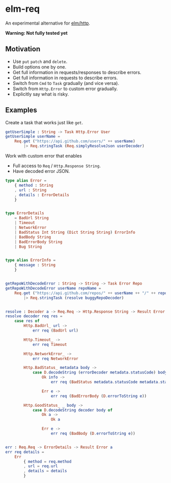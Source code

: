 elm-req
====

An experimental alternative for [elm/http](https://github.com/elm/http).

**Warning: Not fully tested yet**


## Motivation

- Use `put` `patch` and `delete`.
- Build options one by one.
- Get full information in requests/responses to describe errors.
- Get full information in requests to describe errors.
- Switch from `Cmd` to `Task` gradually (and vice versa).
- Switch from `Http.Error` to custom error gradually.
- Explicitly say what is risky.


## Examples

Create a task that works just like `get`.

```elm
getUserSimple : String -> Task Http.Error User
getUserSimple userName =
    Req.get ("https://api.github.com/users/" ++ userName)
        |> Req.stringTask (Req.simplyResolveJson userDecoder)
```

Work with custom error that enables

- Full access to `Req` / `Http.Response String`.
- Have decoded error JSON.

```elm
type alias Error =
    { method : String
    , url : String
    , details : ErrorDetails
    }


type ErrorDetails
    = BadUrl String
    | Timeout
    | NetworkError
    | BadStatus Int String (Dict String String) ErrorInfo
    | BadBody String
    | BadErrorBody String
    | Bug String


type alias ErrorInfo =
    { message : String
    }


getRepoWithDecodeError : String -> String -> Task Error Repo
getRepoWithDecodeError userName repoName =
    Req.get ("https://api.github.com/repos/" ++ userName ++ "/" ++ repoName)
        |> Req.stringTask (resolve buggyRepoDecoder)


resolve : Decoder a -> Req.Req -> Http.Response String -> Result Error a
resolve decoder req res =
    case res of
        Http.BadUrl_ url ->
            err req (BadUrl url)

        Http.Timeout_ ->
            err req Timeout

        Http.NetworkError_ ->
            err req NetworkError

        Http.BadStatus_ metadata body ->
            case D.decodeString (errorDecoder metadata.statusCode) body of
                Ok info ->
                    err req (BadStatus metadata.statusCode metadata.statusText metadata.headers info)

                Err e ->
                    err req (BadErrorBody (D.errorToString e))

        Http.GoodStatus_ _ body ->
            case D.decodeString decoder body of
                Ok a ->
                    Ok a

                Err e ->
                    err req (BadBody (D.errorToString e))


err : Req.Req -> ErrorDetails -> Result Error a
err req details =
    Err
        { method = req.method
        , url = req.url
        , details = details
        }
```